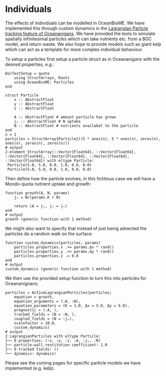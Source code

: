 # Individuals

The effects of individuals can be modelled in OceanBioME. We have implemented this through custom dynamics in the [Lagrangian Particle tracking feature of Oceananigans](https://clima.github.io/OceananigansDocumentation/stable/model_setup/lagrangian_particles/). We have provided the tools to simulate spatially infinitesimal particles which can take nutrients etc. from a BGC model, and return waste. We also hope to provide models such as giant kelp which can act as a template for more complex individual behaviour.

To setup a particles first setup a particle struct as in Oceananigans with the desired properties, e.g.:
```@meta
DocTestSetup = quote
    using StructArrays, Roots
    using OceanBioME: Particles
end
```
``` jldoctest particles
struct Particle
    x :: AbstractFloat
    y :: AbstractFloat
    z :: AbstractFloat

    A :: AbstractFloat # amount particle has grown
    jₙ :: AbstractFloat # N uptake
    N :: AbstractFloat # nutrients availabel to the particle
end
n = 2
particles = StructArray{Particle}((5 * ones(n), 5 * ones(n), zeros(n), ones(n), zeros(n), zeros(n)))
# output
2-element StructArray(::Vector{Float64}, ::Vector{Float64}, ::Vector{Float64}, ::Vector{Float64}, ::Vector{Float64}, ::Vector{Float64}) with eltype Particle:
 Particle(5.0, 5.0, 0.0, 1.0, 0.0, 0.0)
 Particle(5.0, 5.0, 0.0, 1.0, 0.0, 0.0)

```

Then define how the particle evolves, in this fictitious case we will have a Mondo-quota nutrient uptake and growth:
``` jldoctest particles
function growth(A, N, params)
    jₙ = N/(params.K + N)
    
    return (A = jₙ, jₙ = jₙ)
end
# output
growth (generic function with 1 method)
```

We might also want to specify that instead of just being advected the particles do a random walk on the surface:
``` jldoctest particles
function custom_dynamics(particles, params)
    particles.properties.x .+= params.Δx * rand()
    particles.properties.y .+= params.Δy * rand()
    particles.properties.z .= 0.0
end
# output
custom_dynamics (generic function with 1 method)
```

We then use the provided setup function to turn this into particles for Oceananignans:
``` jldoctest particles
particles = ActiveLagrangianParticles(particles;
    equation = growth, 
    equation_arguments = (:A, :N),
    equation_parameters = (K = 1.0, Δx = 5.0, Δy = 5.0),
    prognostic = (:A, ), 
    tracked_fields = (N = :N, ), 
    coupled_fields = (N = :jₙ),
    scalefactor = 10.0,
    custom_dynamics)
# output
2 LagrangianParticles with eltype Particle:
├── 6 properties: (:x, :y, :z, :A, :jₙ, :N)
├── particle-wall restitution coefficient: 1.0
├── 0 tracked fields: ()
└── dynamics: dynamics!

```

Please see the coming pages for specific particle models we have implemented (e.g. kelp).